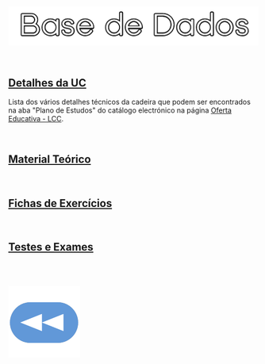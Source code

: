 <p align="center">
  <img src="https://raw.githubusercontent.com/David81820/Recursos-LCC/main/3ano/1sem/BD/BD.png">
</p>

<br>

## [Detalhes da UC](Info.md)
Lista dos vários detalhes técnicos da cadeira que podem ser encontrados na aba "Plano de Estudos" do catálogo electrónico na página [Oferta Educativa - LCC](https://www.uminho.pt/PT/ensino/oferta-educativa/_layouts/15/UMinho.PortalUM.UI/Pages/CatalogoCursoDetail.aspx?itemId=3851&catId=12).

<br>

## [Material Teórico](slides/README.md)


<br>

## [Fichas de Exercícios](fichas/README.md)


<br>

## [Testes e Exames](testes/README.md)


<br><br>

[![retroceder](https://raw.githubusercontent.com/David81820/Recursos-LCC/main/Rewind.png)](https://david81820.github.io/Recursos-LCC/2ano)
